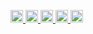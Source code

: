 <p align="left">
  <a href="https://github.com/yuki-0224-ui">
    <img height="20" src="https://komarev.com/ghpvc/?username=yuki-0224-ui" />
  </a>
  <a href="https://github.com/yuki-0224-ui">
    <img height="20" src="https://img.shields.io/github/followers/yuki-0224-ui?label=follow&logo=github&style=flat" />
  </a>
  <a href="http://qiita.com/yuki0224_1">
    <img height="20" src="https://qiita-badge.apiapi.app/s/yuki0224_1/posts.svg" />
  </a>
  <a href="http://qiita.com/yuki0224_1">
    <img height="20" src="https://qiita-badge.apiapi.app/s/yuki0224_1/contributions.svg" />
  </a>
  <a href="https://zenn.dev/yuki0224_1">
    <img height="20" src="https://badgen.org/img/zenn/yuki0224_1/articles?style=plastic" />
  </a>
</p>
